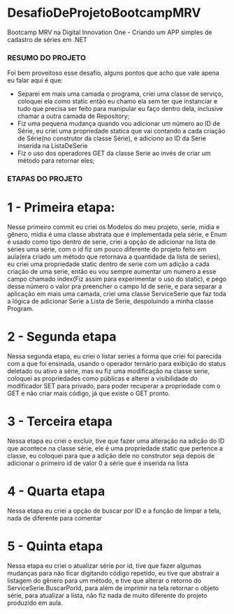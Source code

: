 # DesafioDeProjetoBootcampMRV
Bootcamp MRV na Digital Innovation One -  Criando um APP simples de cadastro de séries em .NET

### RESUMO DO PROJETO
Foi bem proveitoso esse desafio, alguns pontos que acho que vale apena eu falar aqui é que:
- Separei em mais uma camada o programa, criei uma classe de serviço, coloquei ela como static então eu chamo ela sem ter que instanciar e tudo que precisa ser feito para manipular eu faço dentro dela, inclusive chamar a outra camada de Repository;
- Fiz uma pequena mudança quando vou adicionar um número ao ID de Série, eu criei uma propriedade statica que vai contando a cada criação de Série(no construtor da classe Série), e adiciono ao ID da Serie inserida na ListaDeSerie
- Fiz o uso dos operadores GET da classe Serie ao invés de criar um método para retornar eles;

### ETAPAS DO PROJETO

# 1 - Primeira etapa:
Nesse primeiro commit eu criei os Modelos do meu projeto, serie, mídia e gênero, mídia é uma classe abstrata que é implementada pela série, e Enum é usado como tipo dentro de serie, criei a opção de adicionar na lista de séries uma série, com o id fiz um pouco diferente do projeto feito em aula(era criado um método que retornava a quantidade da lista de series), eu criei uma propriedade static dentro de serie com um adição a cada criação de uma serie, então eu vou sempre aumentar um numero a esse campo chamado index(Fiz assim para experimentar o uso do static), e pego desse número o valor pra preencher o campo Id de serie, e para separar a aplicação em mais uma camada, criei uma classe ServiceSerie que faz toda a lógica de adicionar Serie a Lista de Serie, despoluindo a minha classe Program.

# 2 - Segunda etapa 

Nessa segunda etapa, eu criei o listar series a forma que criei foi parecida com a que foi ensinada, usando o operador ternário para exibição do status deletado ou ativo a série, mas eu fiz uma modificação na classe serie, coloquei as propriedades como públicas e alterei a visibilidade do modificador SET para privado, para poder recuperar a propriedade com o GET e não criar mais código, já que existe o GET pronto.

# 3 - Terceira etapa

Nessa etapa eu criei o excluir, tive que fazer uma alteração na adição do ID que acontece na classe série, ele é uma propriedade static que pertence a classe, eu coloquei para que a adição dele no construtor seja depois de adicionar o primeiro id de valor 0 a série que é inserida na lista

# 4 - Quarta etapa

Nessa etapa eu criei a opção de buscar por ID e a função de limpar a tela, nada de diferente para comentar

# 5 - Quinta etapa 

Nessa etapa eu criei o atualizar série por id, tive que fazer algumas mudanças para não ficar digitando código repetido, eu tive que abstrair a listagem do gênero para um método, e tive que alterar o retorno do ServiceSerie.BuscarPorId, para além de imprimir na tela retornar o objeto série, para atualizar a lista, não fiz nada de muito diferente do projeto produzido em aula.
